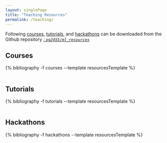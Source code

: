 ```yaml
---
layout: singlePage
title: "Teaching Resources"
permalink: /teaching/
---
```


Following <a href="#-courses">courses</a>, <a href="#-tutorials">tutorials</a>, and <a href="#-hackathons">hackathons</a> can be downloaded from the Github repository <a href="https://github.com/pg2455/ml_resources"><i class="fa fa-github" aria-hidden="true">: `pg2455/ml_resources` </i></a>
<br>

## <i class="fa fa-chevron-right"></i> Courses

<table class="table table-hover">

  {% bibliography -f courses --template resourcesTemplate %}

</table>

## <i class="fa fa-chevron-right"></i> Tutorials

<table class="table table-hover">

  {% bibliography -f tutorials --template resourcesTemplate %}

</table>

## <i class="fa fa-chevron-right"></i> Hackathons

<table class="table table-hover">

  {% bibliography -f hackathons --template resourcesTemplate %}

</table>
